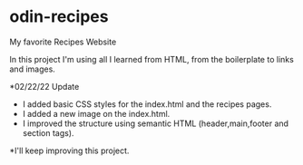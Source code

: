 # odin-recipes
My favorite Recipes Website

In this project I'm using all I learned from HTML, from the boilerplate to links and images.

*02/22/22 Update
- I added basic CSS styles for the index.html and the recipes pages.
- I added a new image on the index.html.
- I improved the structure using semantic HTML (header,main,footer and section tags).

*I'll keep improving this project.
